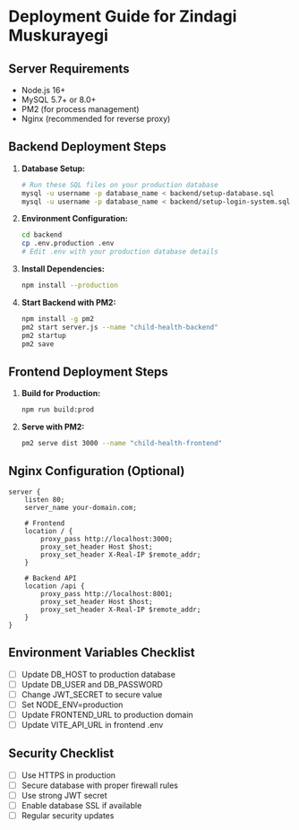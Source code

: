 # Deployment Guide for Zindagi Muskurayegi

## Server Requirements
- Node.js 16+ 
- MySQL 5.7+ or 8.0+
- PM2 (for process management)
- Nginx (recommended for reverse proxy)

## Backend Deployment Steps

1. **Database Setup:**
   ```bash
   # Run these SQL files on your production database
   mysql -u username -p database_name < backend/setup-database.sql
   mysql -u username -p database_name < backend/setup-login-system.sql
   ```

2. **Environment Configuration:**
   ```bash
   cd backend
   cp .env.production .env
   # Edit .env with your production database details
   ```

3. **Install Dependencies:**
   ```bash
   npm install --production
   ```

4. **Start Backend with PM2:**
   ```bash
   npm install -g pm2
   pm2 start server.js --name "child-health-backend"
   pm2 startup
   pm2 save
   ```

## Frontend Deployment Steps

1. **Build for Production:**
   ```bash
   npm run build:prod
   ```

2. **Serve with PM2:**
   ```bash
   pm2 serve dist 3000 --name "child-health-frontend"
   ```

## Nginx Configuration (Optional)
```nginx
server {
    listen 80;
    server_name your-domain.com;

    # Frontend
    location / {
        proxy_pass http://localhost:3000;
        proxy_set_header Host $host;
        proxy_set_header X-Real-IP $remote_addr;
    }

    # Backend API
    location /api {
        proxy_pass http://localhost:8001;
        proxy_set_header Host $host;
        proxy_set_header X-Real-IP $remote_addr;
    }
}
```

## Environment Variables Checklist
- [ ] Update DB_HOST to production database
- [ ] Update DB_USER and DB_PASSWORD
- [ ] Change JWT_SECRET to secure value
- [ ] Set NODE_ENV=production
- [ ] Update FRONTEND_URL to production domain
- [ ] Update VITE_API_URL in frontend .env

## Security Checklist
- [ ] Use HTTPS in production
- [ ] Secure database with proper firewall rules
- [ ] Use strong JWT secret
- [ ] Enable database SSL if available
- [ ] Regular security updates
